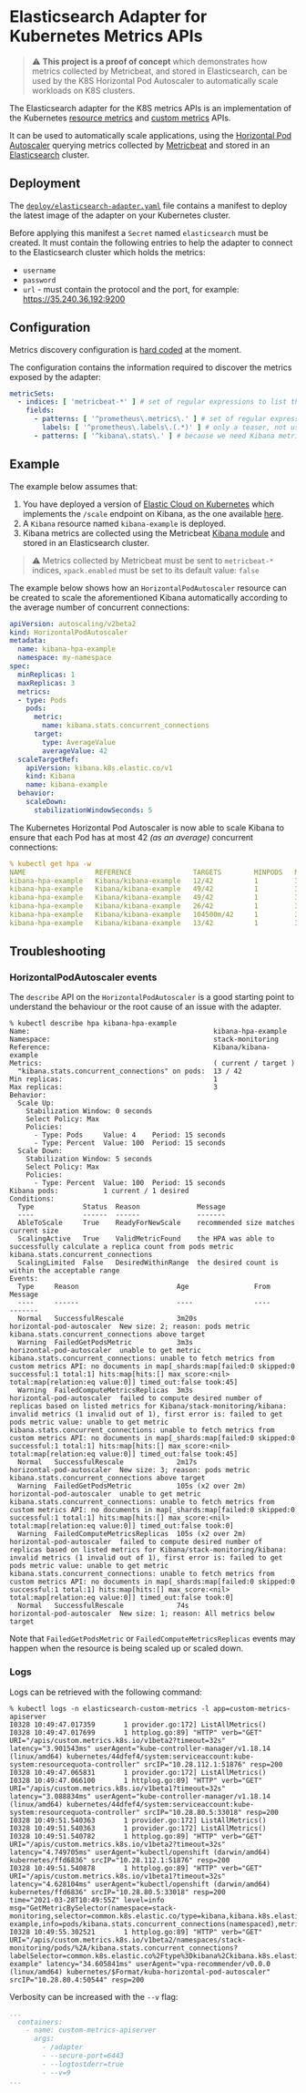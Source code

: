 # Elasticsearch Adapter for Kubernetes Metrics APIs

> :warning: **This project is a proof of concept** which demonstrates how metrics collected by Metricbeat, and stored in Elasticsearch, can be used by the K8S Horizontal Pod Autoscaler to automatically scale workloads on K8S clusters.

The Elasticsearch adapter for the K8S metrics APIs is an implementation of the Kubernetes
[resource metrics](https://github.com/kubernetes/community/blob/master/contributors/design-proposals/instrumentation/resource-metrics-api.md) and
[custom metrics](https://github.com/kubernetes/community/blob/master/contributors/design-proposals/instrumentation/custom-metrics-api.md) APIs.

It can be used to automatically scale applications, using the [Horizontal Pod Autoscaler](https://kubernetes.io/docs/tasks/run-application/horizontal-pod-autoscale) querying metrics collected by [Metricbeat](https://www.elastic.co/beats/metricbeat) and stored in an [Elasticsearch](https://www.elastic.co/elasticsearch/) cluster.

## Deployment

The [`deploy/elasticsearch-adapter.yaml`](deploy/elasticsearch-adapter.yaml) file contains a manifest to deploy the latest image of the adapter on your Kubernetes cluster.

Before applying this manifest a `Secret` named `elasticsearch` must be created. It must contain the following entries to help the adapter to connect to the Elasticsearch cluster which holds the metrics:
- `username`
- `password`
- `url` - must contain the protocol and the port, for example: https://35.240.36.192:9200

## Configuration

Metrics discovery configuration is [hard coded](pkg/config/default.yaml) at the moment.

The configuration contains the information required to discover the metrics exposed by the adapter:

```yaml
metricSets:
  - indices: [ 'metricbeat-*' ] # set of regular expressions to list the indices to be searched
    fields:
      - patterns: [ '^prometheus\.metrics\.' ] # set of regular expressions to list the fields exposed as metrics by the server
        labels: [ '^prometheus\.labels\.(.*)' ] # only a teaser, not used for the moment
      - patterns: [ '^kibana\.stats\.' ] # because we need Kibana metrics for the example below
```

## Example

The example below assumes that:
1. You have deployed a version of [Elastic Cloud on Kubernetes](https://www.elastic.co/guide/en/cloud-on-k8s/current/index.html) which implements the `/scale` endpoint on Kibana, as the one  available [here](https://github.com/elastic/cloud-on-k8s/compare/master...barkbay:autoscaling/kibana-poc).
1. A `Kibana` resource named `kibana-example` is deployed.
2. Kibana metrics are collected using the Metricbeat [Kibana module](https://www.elastic.co/guide/en/beats/metricbeat/current/metricbeat-module-kibana.html) and stored in an Elasticsearch cluster.

> :warning: Metrics collected by Metricbeat must be sent to `metricbeat-*` indices, `xpack.enabled` must be set to its default value: `false`

The example below shows how an `HorizontalPodAutoscaler` resource can be created to scale the aforementioned Kibana automatically according to the average number of concurrent connections:

```yaml
apiVersion: autoscaling/v2beta2
kind: HorizontalPodAutoscaler
metadata:
  name: kibana-hpa-example
  namespace: my-namespace
spec:
  minReplicas: 1
  maxReplicas: 3
  metrics:
  - type: Pods
    pods:
      metric:
        name: kibana.stats.concurrent_connections
      target:
        type: AverageValue
        averageValue: 42
  scaleTargetRef:
    apiVersion: kibana.k8s.elastic.co/v1
    kind: Kibana
    name: kibana-example
  behavior:
    scaleDown:
      stabilizationWindowSeconds: 5
```

The Kubernetes Horizontal Pod Autoscaler is now able to scale Kibana to ensure that each Pod has at most 42 _(as an average)_ concurrent connections:

```yaml
% kubectl get hpa -w
NAME                 REFERENCE               TARGETS        MINPODS   MAXPODS   REPLICAS   AGE
kibana-hpa-example   Kibana/kibana-example   12/42          1         3         1          17s
kibana-hpa-example   Kibana/kibana-example   49/42          1         3         1          63s
kibana-hpa-example   Kibana/kibana-example   49/42          1         3         2          80s
kibana-hpa-example   Kibana/kibana-example   26/42          1         3         2          112s
kibana-hpa-example   Kibana/kibana-example   104500m/42     1         3         3          2m23s
kibana-hpa-example   Kibana/kibana-example   13/42          1         3         1          3m26s
```

## Troubleshooting

### HorizontalPodAutoscaler events

The `describe` API on the `HorizontalPodAutoscaler` is a good starting point to understand the behaviour or the root cause of an issue with the adapter.

```shell
% kubectl describe hpa kibana-hpa-example
Name:                                             kibana-hpa-example
Namespace:                                        stack-monitoring
Reference:                                        Kibana/kibana-example
Metrics:                                          ( current / target )
  "kibana.stats.concurrent_connections" on pods:  13 / 42
Min replicas:                                     1
Max replicas:                                     3
Behavior:
  Scale Up:
    Stabilization Window: 0 seconds
    Select Policy: Max
    Policies:
      - Type: Pods     Value: 4    Period: 15 seconds
      - Type: Percent  Value: 100  Period: 15 seconds
  Scale Down:
    Stabilization Window: 5 seconds
    Select Policy: Max
    Policies:
      - Type: Percent  Value: 100  Period: 15 seconds
Kibana pods:           1 current / 1 desired
Conditions:
  Type            Status  Reason              Message
  ----            ------  ------              -------
  AbleToScale     True    ReadyForNewScale    recommended size matches current size
  ScalingActive   True    ValidMetricFound    the HPA was able to successfully calculate a replica count from pods metric kibana.stats.concurrent_connections
  ScalingLimited  False   DesiredWithinRange  the desired count is within the acceptable range
Events:
  Type     Reason                        Age                From                       Message
  ----     ------                        ----               ----                       -------
  Normal   SuccessfulRescale             3m20s              horizontal-pod-autoscaler  New size: 2; reason: pods metric kibana.stats.concurrent_connections above target
  Warning  FailedGetPodsMetric           3m3s               horizontal-pod-autoscaler  unable to get metric kibana.stats.concurrent_connections: unable to fetch metrics from custom metrics API: no documents in map[_shards:map[failed:0 skipped:0 successful:1 total:1] hits:map[hits:[] max_score:<nil> total:map[relation:eq value:0]] timed_out:false took:45]
  Warning  FailedComputeMetricsReplicas  3m3s               horizontal-pod-autoscaler  failed to compute desired number of replicas based on listed metrics for Kibana/stack-monitoring/kibana: invalid metrics (1 invalid out of 1), first error is: failed to get pods metric value: unable to get metric kibana.stats.concurrent_connections: unable to fetch metrics from custom metrics API: no documents in map[_shards:map[failed:0 skipped:0 successful:1 total:1] hits:map[hits:[] max_score:<nil> total:map[relation:eq value:0]] timed_out:false took:45]
  Normal   SuccessfulRescale             2m17s              horizontal-pod-autoscaler  New size: 3; reason: pods metric kibana.stats.concurrent_connections above target
  Warning  FailedGetPodsMetric           105s (x2 over 2m)  horizontal-pod-autoscaler  unable to get metric kibana.stats.concurrent_connections: unable to fetch metrics from custom metrics API: no documents in map[_shards:map[failed:0 skipped:0 successful:1 total:1] hits:map[hits:[] max_score:<nil> total:map[relation:eq value:0]] timed_out:false took:0]
  Warning  FailedComputeMetricsReplicas  105s (x2 over 2m)  horizontal-pod-autoscaler  failed to compute desired number of replicas based on listed metrics for Kibana/stack-monitoring/kibana: invalid metrics (1 invalid out of 1), first error is: failed to get pods metric value: unable to get metric kibana.stats.concurrent_connections: unable to fetch metrics from custom metrics API: no documents in map[_shards:map[failed:0 skipped:0 successful:1 total:1] hits:map[hits:[] max_score:<nil> total:map[relation:eq value:0]] timed_out:false took:0]
  Normal   SuccessfulRescale             74s                horizontal-pod-autoscaler  New size: 1; reason: All metrics below target
```

Note that `FailedGetPodsMetric` or `FailedComputeMetricsReplicas` events may happen when the resource is being scaled up or scaled down.

### Logs

Logs can be retrieved with the following command:

```shell
% kubectl logs -n elasticsearch-custom-metrics -l app=custom-metrics-apiserver
I0328 10:49:47.017359       1 provider.go:172] ListAllMetrics()
I0328 10:49:47.017699       1 httplog.go:89] "HTTP" verb="GET" URI="/apis/custom.metrics.k8s.io/v1beta2?timeout=32s" latency="3.901543ms" userAgent="kube-controller-manager/v1.18.14 (linux/amd64) kubernetes/44dfef4/system:serviceaccount:kube-system:resourcequota-controller" srcIP="10.28.112.1:51876" resp=200
I0328 10:49:47.065831       1 provider.go:172] ListAllMetrics()
I0328 10:49:47.066100       1 httplog.go:89] "HTTP" verb="GET" URI="/apis/custom.metrics.k8s.io/v1beta1?timeout=32s" latency="3.088834ms" userAgent="kube-controller-manager/v1.18.14 (linux/amd64) kubernetes/44dfef4/system:serviceaccount:kube-system:resourcequota-controller" srcIP="10.28.80.5:33018" resp=200
I0328 10:49:51.540363       1 provider.go:172] ListAllMetrics()
I0328 10:49:51.540363       1 provider.go:172] ListAllMetrics()
I0328 10:49:51.540782       1 httplog.go:89] "HTTP" verb="GET" URI="/apis/custom.metrics.k8s.io/v1beta2?timeout=32s" latency="4.749705ms" userAgent="kubectl/openshift (darwin/amd64) kubernetes/ffd6836" srcIP="10.28.112.1:51876" resp=200
I0328 10:49:51.540878       1 httplog.go:89] "HTTP" verb="GET" URI="/apis/custom.metrics.k8s.io/v1beta1?timeout=32s" latency="4.628104ms" userAgent="kubectl/openshift (darwin/amd64) kubernetes/ffd6836" srcIP="10.28.80.5:33018" resp=200
time="2021-03-28T10:49:55Z" level=info msg="GetMetricBySelector(namespace=stack-monitoring,selector=common.k8s.elastic.co/type=kibana,kibana.k8s.elastic.co/name=kibana-example,info=pods/kibana.stats.concurrent_connections(namespaced),metricSelector=)"
I0328 10:49:55.302521       1 httplog.go:89] "HTTP" verb="GET" URI="/apis/custom.metrics.k8s.io/v1beta2/namespaces/stack-monitoring/pods/%2A/kibana.stats.concurrent_connections?labelSelector=common.k8s.elastic.co%2Ftype%3Dkibana%2Ckibana.k8s.elastic.co%2Fname%3Dkibana-example" latency="34.605841ms" userAgent="vpa-recommender/v0.0.0 (linux/amd64) kubernetes/$Format/kuba-horizontal-pod-autoscaler" srcIP="10.28.80.4:50544" resp=200
```

Verbosity can be increased with the `--v` flag:

```yaml
...
  containers:
    - name: custom-metrics-apiserver
      args:
        - /adapter
        - --secure-port=6443
        - --logtostderr=true
        - --v=9
...
```
